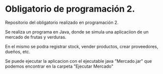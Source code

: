 # Obligatorio de programación 2.
Repositorio del obligatorio realizado en programación 2.

Se realiza un programa en Java, donde se simula una aplicaciion de un mercado de frutas y verduras.

En el mismo se podra registrar stock, vender productos, crear proveedores, dueños, etc.

Se puede ejecutar la aplicacion con el ejecutable java "Mercado.jar" que podemos encontrar en la carpeta "Ejecutar Mercado"

